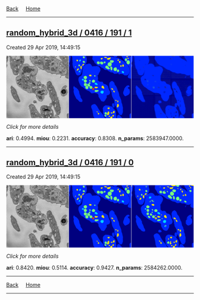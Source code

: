 
[Back](..)&nbsp;&nbsp;&nbsp;&nbsp;&nbsp;[Home](https://leapmanlab.github.io/snapshots)

---

<div class="summary"><a href="1"><h2>random_hybrid_3d / 0416 / 191 / 1</h2></a><p>Created 29 Apr 2019, 14:49:15
</p><a href="1"><img src="1/media/summary.png" align="center"></a><p>
<i>Click for more details</i>
</p></div>

**ari**: 0.4994. **miou**: 0.2231. **accuracy**: 0.8308. **n_params**: 2583947.0000. 

---

<div class="summary"><a href="0"><h2>random_hybrid_3d / 0416 / 191 / 0</h2></a><p>Created 29 Apr 2019, 14:49:15
</p><a href="0"><img src="0/media/summary.png" align="center"></a><p>
<i>Click for more details</i>
</p></div>

**ari**: 0.8420. **miou**: 0.5114. **accuracy**: 0.9427. **n_params**: 2584262.0000. 

---

[Back](..)&nbsp;&nbsp;&nbsp;&nbsp;&nbsp;[Home](https://leapmanlab.github.io/snapshots)

---